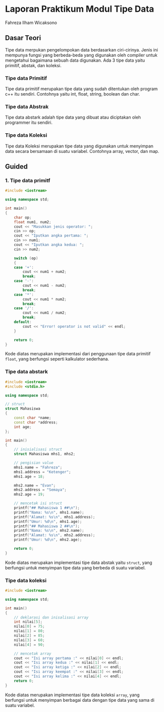 # Laporan Praktikum Modul Tipe Data
Fahreza Ilham Wicaksono

## Dasar Teori
Tipe data merpukan pengelompokan data berdasarkan ciri-cirinya. Jenis ini mempunya fungsi yang berbeda-beda yang digunakan oleh compiler untuk mengetahui bagaimana sebuah data digunakan. Ada 3 tipe data yaitu primitif, abstak, dan koleksi.
### Tipe data Primitif
Tipe data primitif merupakan tipe data yang sudah ditentukan oleh program c++ itu sendiri. Contohnya yaitu int, float, string, boolean dan char.
### Tipe data Abstrak
Tipe data abstark adalah tipe data yang dibuat atau diciptakan oleh programmer itu sendiri.
### Tipe data Koleksi
Tipe data Koleksi merupakan tipe data yang digunakan untuk menyimpan data secara bersamaan di suatu variabel. Contohnya array, vector, dan map.

## Guided
### 1. Tipe data primitf
```c++
#include <iostream>

using namespace std;

int main()
{
    char op;
    float num1, num2;
    cout << "Masukkan jenis operator: ";
    cin >> op;
    cout << "Iputkan angka pertama: ";
    cin >> num1;
    cout << "Iputkan angka kedua: ";
    cin >> num2;

    switch (op)
    {
    case '+':
        cout << num1 + num2;
        break;
    case '-':
        cout << num1 - num2;
        break;
    case '*':
        cout << num1 * num2;
        break;
    case '/':
        cout << num1 / num2;
        break;
    default:
        cout << "Error! operator is not valid" << endl;
    }

    return 0;
}
```
Kode diatas merupakan implementasi dari penggunaan tipe data primitif `float`, yang berfungsi seperti kalkulator sederhana.

### Tipe data abstark
```c++
#include <iostream>
#include <stdio.h>

using namespace std;

// struct
struct Mahasiswa
{
    const char *name;
    const char *address;
    int age;
};

int main()
{
    // inisialisasi struct
    struct Mahasiswa mhs1, mhs2;

    // pengisian value
    mhs1.name = "Fahreza";
    mhs1.address = "Ketenger";
    mhs1.age = 18;

    mhs2.name = "Evan";
    mhs2.address = "Semaya";
    mhs2.age = 19;

    // mencetak isi struct
    printf("## Mahasiswa 1 ##\n");
    printf("Nama: %s\n", mhs1.name);
    printf("Alamat: %s\n", mhs1.address);
    printf("Umur: %d\n", mhs1.age);
    printf("## Mahasiswa 2 ##\n");
    printf("Nama: %s\n", mhs2.name);
    printf("Alamat: %s\n", mhs2.address);
    printf("Umur: %d\n", mhs2.age);

    return 0;
}
```
Kode diatas merupakan implementasi tipe data abstak yaitu `struct`, yang berfungsi untuk menyimpan tipe data yang berbeda di suatu variabel.

### Tipe data koleksi
```c++
#include <iostream>

using namespace std;

int main()
{
    // deklarasi dan inisalisasi array
    int nilai[5];
    nilai[0] = 75;
    nilai[1] = 80;
    nilai[2] = 85;
    nilai[3] = 60;
    nilai[4] = 90;

    // mencetak array
    cout << "Isi array pertama :" << nilai[0] << endl;
    cout << "Isi array kedua :" << nilai[1] << endl;
    cout << "Isi array ketiga :" << nilai[2] << endl;
    cout << "Isi array keempat :" << nilai[3] << endl;
    cout << "Isi array kelima :" << nilai[4] << endl;
    return 0;
}
```
Kode diatas merupakan implementasi tipe data koleksi `array`, yang berfungsi untuk menyimpan berbagai data dengan tipe data yang sama di suatu variabel.
